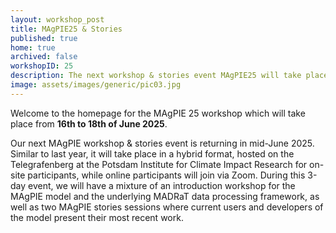 ```yaml
---
layout: workshop_post
title: MAgPIE25 & Stories
published: true
home: true
archived: false
workshopID: 25
description: The next workshop & stories event MAgPIE25 will take place again at the Potsdam Institute for Climate Impact Research (PIK) as well as online. Sessions will take place from Monday 16th till Wednesday 18th of June 2025. Registration is open!
image: assets/images/generic/pic03.jpg
---
```


Welcome to the homepage for the MAgPIE 25 workshop which will take place from **16th to 18th of June 2025**.

Our next MAgPIE workshop & stories event is returning in mid-June 2025. Similar to last year, it will take place in a hybrid format, hosted on the Telegrafenberg at the Potsdam Institute for Climate Impact Research for on-site participants, while online participants will join via Zoom. During this 3-day event, we will have a mixture of an introduction workshop for the MAgPIE model and the underlying MADRaT data processing framework, as well as two MAgPIE stories sessions where current users and developers of the model present their most recent work.
